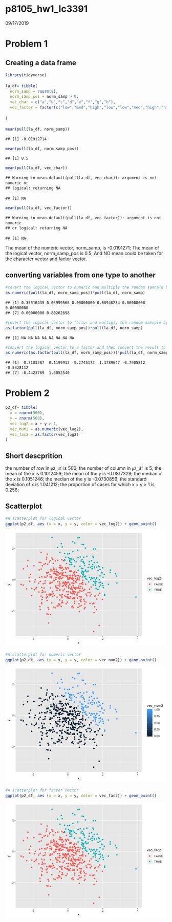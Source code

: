 p8105\_hw1\_lc3391
================
09/17/2019

Problem 1
=========

Creating a data frame
---------------------

``` r
library(tidyverse)

la_df= tibble(
  norm_samp = rnorm(8),
  norm_samp_pos = norm_samp > 0,
  vec_char = c("a","b","c","d","e","f","g","h"),
  vec_factor = factor(c("low","med","high","low","low","med","high","high"))

)

mean(pull(la_df, norm_samp))
```

    ## [1] -0.01912714

``` r
mean(pull(la_df, norm_samp_pos))
```

    ## [1] 0.5

``` r
mean(pull(la_df, vec_char))
```

    ## Warning in mean.default(pull(la_df, vec_char)): argument is not numeric or
    ## logical: returning NA

    ## [1] NA

``` r
mean(pull(la_df, vec_factor))
```

    ## Warning in mean.default(pull(la_df, vec_factor)): argument is not numeric
    ## or logical: returning NA

    ## [1] NA

The mean of the numeric vector, norm\_samp, is -0.0191271; The mean of the logical vector, norm\_samp\_pos is 0.5; And NO mean could be taken for the character vector and factor vector.

converting variables from one type to another
---------------------------------------------

``` r
#covert the logical vector to numeric and multiply the random samnple by the result
as.numeric(pull(la_df, norm_samp_pos))*pull(la_df, norm_samp)
```

    ## [1] 0.35516435 0.05999566 0.00000000 0.68948234 0.00000000 0.00000000
    ## [7] 0.00000000 0.80262698

``` r
#covert the logical vector to factor and multiply the random samnple by the result
as.factor(pull(la_df, norm_samp_pos))*pull(la_df, norm_samp)
```

    ## [1] NA NA NA NA NA NA NA NA

``` r
#convert the logical vector to a factor and then convert the result to numeric, and multiply the random sample by the result
as.numeric(as.factor(pull(la_df, norm_samp_pos)))*pull(la_df, norm_samp)
```

    ## [1]  0.7103287  0.1199913 -0.2745172  1.3789647 -0.7905812 -0.5528112
    ## [7] -0.4423769  1.6052540

Problem 2
=========

``` r
p2_df= tibble(
  x = rnorm(500),
  y = rnorm(500),
  vec_log2 = x + y > 1,
  vec_num2 = as.numeric(vec_log2),
  vec_fac2 = as.factor(vec_log2)
)
```

Short descprition
-----------------

the number of row in `p2_df` is 500; the number of column in `p2_df` is 5; the mean of the x is 0.1012459; the mean of the y is -0.0817329; the median of the x is 0.1051246; the median of the y is -0.0730856; the standard deviation of x is 1.041212; the proportion of cases for which x + y &gt; 1 is 0.256;

Scatterplot
-----------

``` r
#A scatterplot for logical vector
ggplot(p2_df, aes (x = x, y = y, color = vec_log2)) + geom_point()
```

![](hw1_files/figure-markdown_github/problem2_part2-1.png)

``` r
#A scatterplot for numeric vector
ggplot(p2_df, aes (x = x, y = y, color = vec_num2)) + geom_point()
```

![](hw1_files/figure-markdown_github/problem2_part2-2.png)

``` r
#A scatterplot for factor vector
ggplot(p2_df, aes (x = x, y = y, color = vec_fac2)) + geom_point()
```

![](hw1_files/figure-markdown_github/problem2_part2-3.png)
